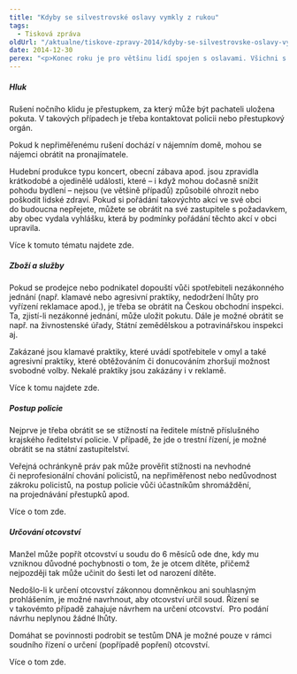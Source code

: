 ```yaml
---
title: "Kdyby se silvestrovské oslavy vymkly z rukou"
tags:
  - Tisková zpráva
oldUrl: "/aktualne/tiskove-zpravy-2014/kdyby-se-silvestrovske-oslavy-vymkly-z-rukou"
date: 2014-12-30
perex: "<p>Konec roku je pro většinu lidí spojen s oslavami. Všichni s nimi počítají a jsou k jejich projevům tolerantnější než jindy, stejně tak i k nedostatkům či nepohodlí. Přesto mohou nastat situace, jejichž aktéři budou následně žádat o pomoc úřady či ombudsmana. Zde jsou některé z těch, s nimiž se lidé na ombudsmana obracejí, a návod, jak je řešit:</p>"
---
```


<!-- imported from the old website -->

<h5>Hluk</h5><p>Rušení nočního klidu je přestupkem, za který může být pachateli uložena pokuta. V takových případech je třeba kontaktovat policii nebo přestupkový orgán.</p><p>Pokud k nepřiměřenému rušení dochází v nájemním domě, mohou se nájemci obrátit na pronajímatele.</p><p>Hudební produkce typu koncert, obecní zábava apod. jsou zpravidla krátkodobé a ojedinělé události, které – i když mohou dočasně snížit pohodu bydlení – nejsou (ve většině případů) způsobilé ohrozit nebo poškodit lidské zdraví. Pokud si pořádání takovýchto akcí ve své obci do budoucna nepřejete, můžete se obrátit na své zastupitele s požadavkem, aby obec vydala vyhlášku, která by podmínky pořádání těchto akcí v obci upravila.</p><p>Více k tomuto tématu najdete zde.</p><h5>Zboží a služby</h5><p>Pokud se prodejce nebo podnikatel dopouští vůči spotřebiteli nezákonného jednání (např. klamavé nebo agresivní praktiky, nedodržení lhůty pro vyřízení reklamace apod.), je třeba se obrátit na Českou obchodní inspekci. Ta, zjistí-li nezákonné jednání, může uložit pokutu. Dále je možné obrátit se např. na živnostenské úřady, Státní zemědělskou a potravinářskou inspekci aj.</p><p>Zakázané jsou klamavé praktiky, které uvádí spotřebitele v omyl a také agresivní praktiky, které obtěžováním či donucováním zhoršují možnost svobodné volby. Nekalé praktiky jsou zakázány i v reklamě. </p><p>Více k tomu najdete zde.</p><h5>Postup policie</h5><p>Nejprve je třeba obrátit se se stížností na ředitele místně příslušného krajského ředitelství policie. V případě, že jde o trestní řízení, je možné obrátit se na státní zastupitelství.</p><p>Veřejná ochránkyně práv pak může prověřit stížnosti na nevhodné či neprofesionální chování policistů, na nepřiměřenost nebo nedůvodnost zákroku policistů, na postup policie vůči účastníkům shromáždění, na projednávání přestupků apod.</p><p>Více o tom zde.</p><h5>Určování otcovství</h5><p>Manžel může popřít otcovství u soudu do 6 měsíců ode dne, kdy mu vzniknou důvodné pochybnosti o tom, že je otcem dítěte, přičemž nejpozději tak může učinit do šesti let od narození dítěte.</p><p>Nedošlo-li k určení otcovství zákonnou domněnkou ani souhlasným prohlášením, je možné navrhnout, aby otcovství určil soud. Řízení se v takovémto případě zahajuje návrhem na určení otcovství.  Pro podání návrhu neplynou žádné lhůty.</p><p>Domáhat se povinnosti podrobit se testům DNA je možné pouze v rámci soudního řízení o určení (popřípadě popření) otcovství. </p><p>Více o tom zde.</p>
